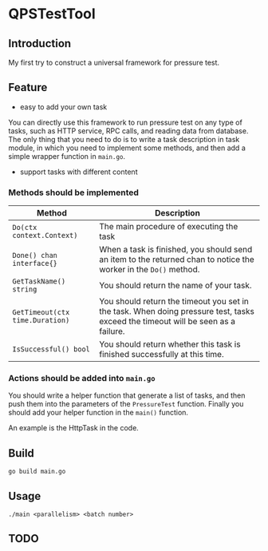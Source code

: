# QPSTestTool

## Introduction

My first try to construct a universal framework for pressure test.

## Feature

- easy to add your own task

You can directly use this framework to run pressure test on any type of tasks, such as HTTP service, RPC calls, and reading data from database. The only thing that you need to do is to write a task description in task module, in which you need to implement some methods, and then add a simple wrapper function in ```main.go```.

- support tasks with different content

### Methods should be implemented

|Method|Description|
|---|---|
|```Do(ctx context.Context)```|The main procedure of executing the task|
|```Done() chan interface{}```|When a task is finished, you should send an item to the returned chan to notice the worker in the ```Do()``` method.|
|```GetTaskName() string```|You should return the name of your task.|
|```GetTimeout(ctx time.Duration)```|You should return the timeout you set in the task. When doing pressure test, tasks exceed the timeout will be seen as a failure.|
|```IsSuccessful() bool```|You should return whether this task is finished successfully at this time.|

### Actions should be added into ```main.go```

You should write a helper function that generate a list of tasks, and then push them into the parameters of the ```PressureTest``` function. Finally you should add your helper function in the ```main()``` function.

An example is the HttpTask in the code.

## Build

```go build main.go```

## Usage

```./main <parallelism> <batch number>```

## TODO

